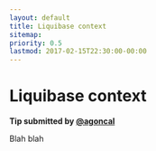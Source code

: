```yaml
---
layout: default
title: Liquibase context
sitemap:
priority: 0.5
lastmod: 2017-02-15T22:30:00-00:00
---
```


# Liquibase context

__Tip submitted by [@agoncal](https://github.com/Paul-Etienne)__

Blah blah